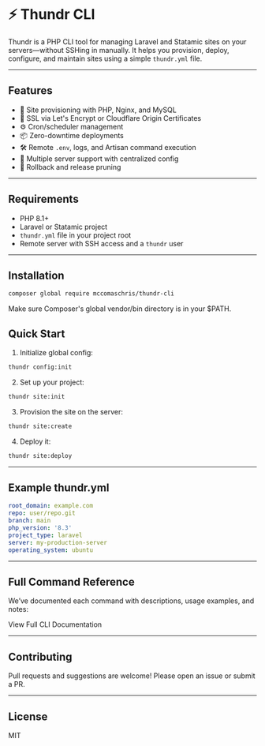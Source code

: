 # ⚡️ Thundr CLI

Thundr is a PHP CLI tool for managing Laravel and Statamic sites on your servers—without SSHing in manually. It helps you provision, deploy, configure, and maintain sites using a simple `thundr.yml` file.

---

## Features

- 🔧 Site provisioning with PHP, Nginx, and MySQL
- 🔐 SSL via Let's Encrypt or Cloudflare Origin Certificates
- ⚙️ Cron/scheduler management
- 📦 Zero-downtime deployments
- 🛠 Remote `.env`, logs, and Artisan command execution
- 📂 Multiple server support with centralized config
- 🧼 Rollback and release pruning

---

## Requirements

- PHP 8.1+
- Laravel or Statamic project
- `thundr.yml` file in your project root
- Remote server with SSH access and a `thundr` user

---

## Installation

```bash
composer global require mccomaschris/thundr-cli
```

Make sure Composer's global vendor/bin directory is in your $PATH.

## Quick Start
1. Initialize global config:
```bash
thundr config:init
```

2. Set up your project:
```bash
thundr site:init
```

3. Provision the site on the server:
```bash
thundr site:create
```

4. Deploy it:
```bash
thundr site:deploy
```

---

## Example thundr.yml
```yml
root_domain: example.com
repo: user/repo.git
branch: main
php_version: '8.3'
project_type: laravel
server: my-production-server
operating_system: ubuntu
```

---

## Full Command Reference
We’ve documented each command with descriptions, usage examples, and notes:

View Full CLI Documentation

---

## Contributing
Pull requests and suggestions are welcome! Please open an issue or submit a PR.

---

## License
MIT
